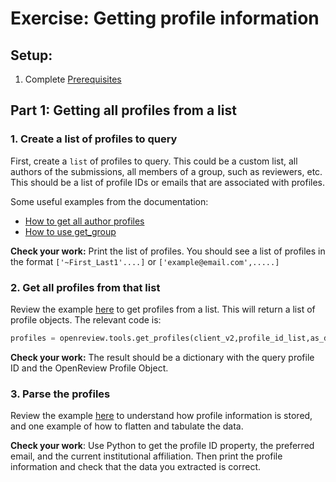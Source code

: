 # Exercise: Getting profile information

## Setup:

1. Complete [Prerequisites](prerequisites.md)

## Part 1: Getting all profiles from a list

### 1. Create a list of profiles to query

First, create a `list` of profiles to query. This could be a custom list, all authors of the submissions, all members of a group, such as reviewers, etc. This should be a list of profile IDs or emails that are associated with profiles.

Some useful examples from the documentation:

* [How to get all author profiles](../../how-to-guides/data-retrieval-and-modification/how-to-loop-through-accepted-papers-and-print-the-authors-and-their-affiliations.md)
* [How to use get\_group](../../getting-started/using-the-api/retrieving-posting-a-group/copying-members-from-one-group-to-another.md)



**Check your work:** Print the list of profiles. You should see a list of profiles in the format `['~First_Last1'....]` or `['example@email.com',.....]`

### 2. Get all profiles from that list

Review the example [here](../../getting-started/objects-in-openreview/introduction-to-profiles.md) to get profiles from a list. This will return a list of profile objects. The relevant code is:

```python
profiles = openreview.tools.get_profiles(client_v2,profile_id_list,as_dict=True)
```

**Check your work:**  The result should be a dictionary with the query profile ID and the OpenReview Profile Object.&#x20;

### 3. Parse the profiles

Review the example [here](../../getting-started/objects-in-openreview/introduction-to-profiles.md) to understand how profile information is stored, and one example of how to flatten and tabulate the data.&#x20;

**Check your work**: Use Python to get the profile ID property, the preferred email, and the current institutional affiliation. Then print the profile information and check that the data you extracted is correct.



